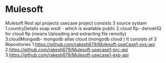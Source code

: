 # Mulesoft
Mulesoft Rest api projects 
usecase project consists 3 source systam 
 1.countryDetails soap wsdl - which is available public
2.cloud ftp- deriveHQ for cloud ftp (means Uploading and extracting file remotly)
3.cloudMongodb- mongodb atlas cloud (mongodb cloud ) 
It consists of 3 Repositories
1.https://github.com/rakesh679/Mulesoft-useCase1-sys-api
2.https://github.com/rakesh679/Mulesoft-usecase1-prc-api
3.https://github.com/rakesh679/Mulesoft-usecase1-exp-api

